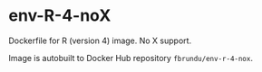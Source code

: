 # env-R-4-noX

Dockerfile for R (version 4) image. No X support.

Image is autobuilt to Docker Hub repository `fbrundu/env-r-4-nox`.
